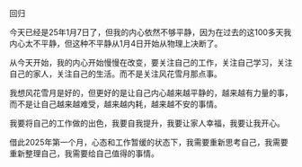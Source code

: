 回归

今天已经是25年1月7日了，但我的内心依然不够平静，因为在过去的这100多天我内心太不平静，但这种不平静从1月4日开始从物理上决断了。

从今天开始，我的内心开始慢慢在改变，要关注自己的工作，关注自己学习，关注自己的家人，关注自己的生活。而不是关注风花雪月那点事。

我想风花雪月是好的，但更好的是让自己内心越来越平静的，越来越有力量的事，而不是让自己越来越难受，越来越内耗，越来越不安的事情。

我要将自己的工作做的出色，我要自我提升，我要让家人幸福，我要让我开心。

借此2025年第一个月，心态和工作暂缓的状态下，我需要重新思考自己，我需要重新整理自己，我需要给自己值得的事情。